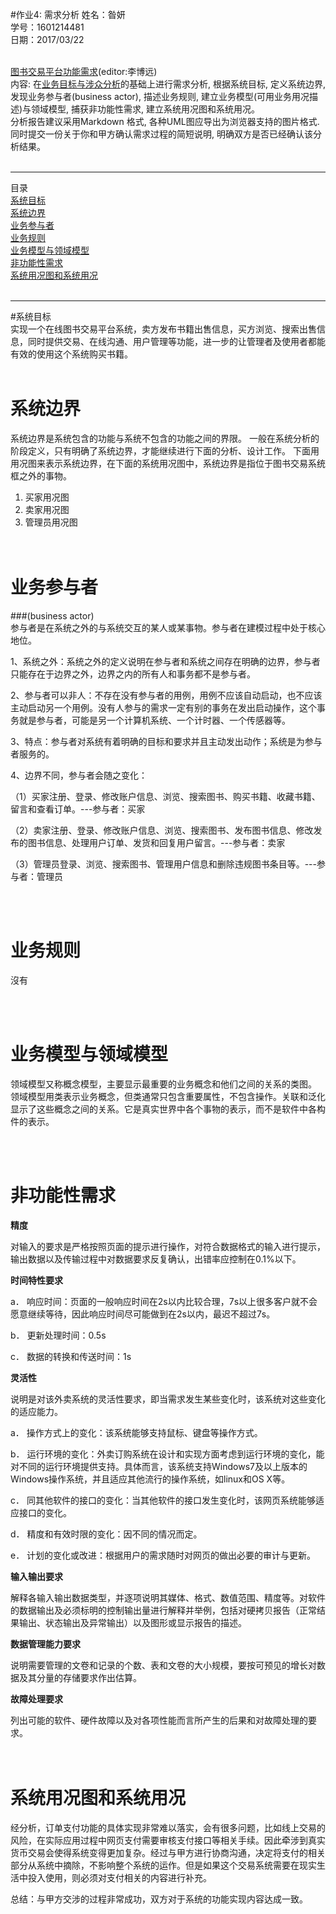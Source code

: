 
#作业4: 需求分析
姓名：昝妍<br>
学号：1601214481<br>
日期：2017/03/22<br><br>

[图书交易平台功能需求](https://github.com/liberion1994/oo/blob/master/%E4%BD%9C%E4%B8%9A2-%E5%9B%BE%E4%B9%A6%E4%BA%A4%E6%98%93%E5%B9%B3%E5%8F%B0%E7%9A%84%E5%8A%9F%E8%83%BD%E9%9C%80%E6%B1%82.md)(editor:李博远)<br>
内容:
在[业务目标与涉众分析](https://github.com/Leftears/oo/blob/master/%E4%BD%9C%E4%B8%9A%E4%B8%89/%E4%BD%9C%E4%B8%9A3:%20%E4%B8%9A%E5%8A%A1%E7%9B%AE%E6%A0%87%E4%B8%8E%E6%B6%89%E4%BC%97%E5%88%86%E6%9E%90.md)的基础上进行需求分析, 根据系统目标, 定义系统边界, 发现业务参与者(business actor), 描述业务规则, 建立业务模型(可用业务用况描述)与领域模型, 捕获非功能性需求, 建立系统用况图和系统用况。<br>
分析报告建议采用Markdown 格式, 各种UML图应导出为浏览器支持的图片格式.
同时提交一份关于你和甲方确认需求过程的简短说明, 明确双方是否已经确认该分析结果。<br><br>


----------


目录<br>
[系统目标](/系统目标/)<br>
[系统边界](/系统边界/)<br>
[业务参与者](/业务参与者/)<br>
[业务规则](/业务规则/)<br>
[业务模型与领域模型](/业务模型与领域模型/)<br>
[非功能性需求](/非功能性需求/)<br>
[系统用况图和系统用况](/系统用况图和系统用况/)<br>
<br>


----------


#系统目标<br>
实现一个在线图书交易平台系统，卖方发布书籍出售信息，买方浏览、搜索出售信息，同时提供交易、在线沟通、用户管理等功能，进一步的让管理者及使用者都能有效的使用这个系统购买书籍。
<br><br>


# 系统边界<br>
系统边界是系统包含的功能与系统不包含的功能之间的界限。 一般在系统分析的阶段定义，只有明确了系统边界，才能继续进行下面的分析、设计工作。 下面用用况图来表示系统边界，在下面的系统用况图中，系统边界是指位于图书交易系统框之外的事物。<br>
1. 买家用况图<br>
2. 卖家用况图<br>
3. 管理员用况图<br>
<br><br>


# 业务参与者
###(business actor)<br>
参与者是在系统之外的与系统交互的某人或某事物。参与者在建模过程中处于核心地位。<br>

1、系统之外：系统之外的定义说明在参与者和系统之间存在明确的边界，参与者只能存在于边界之外，边界之内的所有人和事务都不是参与者。<br>

2、参与者可以非人：不存在没有参与者的用例，用例不应该自动启动，也不应该主动启动另一个用例。没有人参与的需求一定有别的事务在发出启动操作，这个事务就是参与者，可能是另一个计算机系统、一个计时器、一个传感器等。<br>

3、特点：参与者对系统有着明确的目标和要求并且主动发出动作；系统是为参与者服务的。<br>

4、边界不同，参与者会随之变化：<br>

（1）买家注册、登录、修改账户信息、浏览、搜索图书、购买书籍、收藏书籍、留言和查看订单。---参与者：买家<br>

（2）卖家注册、登录、修改账户信息、浏览、搜索图书、发布图书信息、修改发布的图书信息、处理用户订单、发货和回复用户留言。---参与者：卖家<br>

（3）管理员登录、浏览、搜索图书、管理用户信息和删除违规图书条目等。---参与者：管理员

<br><br>

# 业务规则<br>
沒有 

<br><br>


# 业务模型与领域模型<br>
领域模型又称概念模型，主要显示最重要的业务概念和他们之间的关系的类图。 领域模型用类表示业务概念，但类通常只包含重要属性，不包含操作。关联和泛化显示了这些概念之间的关系。它是真实世界中各个事物的表示，而不是软件中各构件的表示。

<br><br>


# 非功能性需求<br>
**精度**<br>

对输入的要求是严格按照页面的提示进行操作，对符合数据格式的输入进行提示，输出数据以及传输过程中对数据要求反复确认，出错率应控制在0.1%以下。<br>

**时间特性要求**<br>

a．	响应时间：页面的一般响应时间在2s以内比较合理，7s以上很多客户就不会愿意继续等待，因此响应时间尽可能做到在2s以内，最迟不超过7s。<br>

b．	更新处理时间：0.5s<br>

c．	数据的转换和传送时间：1s<br>

**灵活性**<br>

说明是对该外卖系统的灵活性要求，即当需求发生某些变化时，该系统对这些变化的适应能力。<br>

a．	操作方式上的变化：该系统能够支持鼠标、键盘等操作方式。<br>

b．	运行环境的变化：外卖订购系统在设计和实现方面考虑到运行环境的变化，能对不同的运行环境提供支持。具体而言，该系统支持Windows7及以上版本的Windows操作系统，并且适应其他流行的操作系统，如linux和OS X等。<br>

c．	同其他软件的接口的变化：当其他软件的接口发生变化时，该网页系统能够适应接口的变化。<br>

d．	精度和有效时限的变化：因不同的情况而定。<br>

e．	计划的变化或改进：根据用户的需求随时对网页的做出必要的审计与更新。<br>

**输入输出要求**<br>

解释各输入输出数据类型，并逐项说明其媒体、格式、数值范围、精度等。对软件的数据输出及必须标明的控制输出量进行解释并举例，包括对硬拷贝报告（正常结果输出、状态输出及异常输出）以及图形或显示报告的描述。<br>

**数据管理能力要求**<br>

说明需要管理的文卷和记录的个数、表和文卷的大小规模，要按可预见的增长对数据及其分量的存储要求作出估算。<br>

**故障处理要求**<br>

列出可能的软件、硬件故障以及对各项性能而言所产生的后果和对故障处理的要求。<br>
<br><br>

# 系统用况图和系统用况<br>
经分析，订单支付功能的具体实现非常难以落实，会有很多问题，比如线上交易的风险，在实际应用过程中网页支付需要审核支付接口等相关手续。因此牵涉到真实货币交易会使得系统变得更加复杂。经过与甲方进行协商沟通，决定将支付的相关部分从系统中摘除，不影响整个系统的运作。但是如果这个交易系统需要在现实生活中投入使用，则必须对支付相关的内容进行补充。<br>

总结：与甲方交涉的过程非常成功，双方对于系统的功能实现内容达成一致。
<br><br>